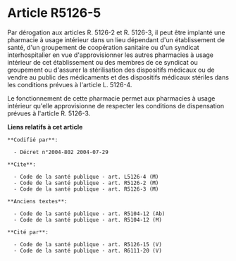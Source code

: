 # Article R5126-5

Par dérogation aux articles R. 5126-2 et R. 5126-3, il peut être implanté une pharmacie à usage intérieur dans un lieu
dépendant d'un établissement de santé, d'un groupement de coopération sanitaire ou d'un syndicat interhospitalier en vue
d'approvisionner les autres pharmacies à usage intérieur de cet établissement ou des membres de ce syndicat ou groupement ou
d'assurer la stérilisation des dispositifs médicaux ou de vendre au public des médicaments et des dispositifs médicaux
stériles dans les conditions prévues à l'article L. 5126-4.

Le fonctionnement de cette pharmacie permet aux pharmacies à usage intérieur qu'elle approvisionne de respecter les
conditions de dispensation prévues à l'article R. 5126-3.

**Liens relatifs à cet article**

	**Codifié par**:

	  - Décret n°2004-802 2004-07-29

	**Cite**:

	  - Code de la santé publique - art. L5126-4 (M)
	  - Code de la santé publique - art. R5126-2 (M)
	  - Code de la santé publique - art. R5126-3 (M)

	**Anciens textes**:

	  - Code de la santé publique - art. R5104-12 (Ab)
	  - Code de la santé publique - art. R5104-12 (M)

	**Cité par**:

	  - Code de la santé publique - art. R5126-15 (V)
	  - Code de la santé publique - art. R6111-20 (V)
